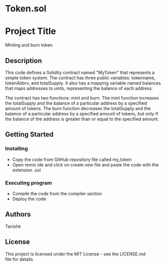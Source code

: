 # Token.sol
# Project Title
Minting and burn token

## Description

This code defines a Solidity contract named "MyToken" that represents a simple token system. The contract has three public variables: tokenname, tokenAbbrv, and totalSupply. It also has a mapping variable named balances that maps addresses to uints, representing the balance of each address.

The contract has two functions: mint and burn. The mint function increases the totalSupply and the balance of a particular address by a specified amount of tokens. The burn function decreases the totalSupply and the balance of a particular address by a specified amount of tokens, but only if the balance of the address is greater than or equal to the specified amount.

## Getting Started
 
### Installing

* Copy the code from GitHub repository file called my_token
* Open remix ide and click on create new file and paste the code with the extension .sol


### Executing program

* Compile the code  from the compiler section
* Deploy the code 



## Authors

Tanishk



## License

This project is licensed under the MIT License - see the LICENSE.md file for details
